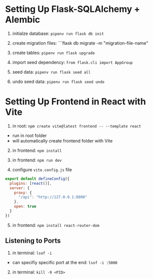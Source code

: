 # Setting Up Flask-SQLAlchemy + Alembic

1. initialze database: ```pipenv run flask db init```

2. create migration files: ```flask db migrate -m "migration-file-name"

3. create tables: ```pipenv run flask upgrade```

4. import seed dependency: ```from flask.cli import AppGroup```

5. seed data: ```pipenv run flask seed all```

6. undo seed data: ```pipenv run flask seed undo```


# Setting Up Frontend in React with Vite

1. in root: ```npm create vite@latest frontend -- --template react```
  - run in root folder
  - will automatically create frontend folder with Vite

2. in frontend: ```npm install```

3. in frontend: ```npm run dev```

4. configure ```vite.config.js``` file
```js
export default defineConfig({
  plugins: [react()],
  server: {
    proxy: {
      "/api": "http://127.0.0.1:8000"
    },
    open: true
  }
})
```

5. in frontend: ```npm install react-router-dom```


## Listening to Ports

1. in terminal: ```lsof -i```
  - can specifiy specific port at the end: ```lsof -i :5000```

2. in terminal: ```kill -9 <PID>```
